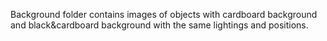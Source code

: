 Background folder contains images of objects with cardboard background and black&cardboard background
with the same lightings and positions.

